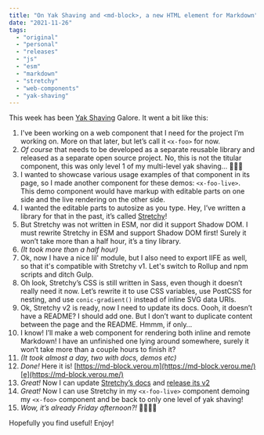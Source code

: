 ```yaml
---
title: "On Yak Shaving and <md-block>, a new HTML element for Markdown"
date: "2021-11-26"
tags:
  - "original"
  - "personal"
  - "releases"
  - "js"
  - "esm"
  - "markdown"
  - "stretchy"
  - "web-components"
  - "yak-shaving"
---
```


This week has been [Yak Shaving](https://americanexpress.io/yak-shaving/) Galore. It went a bit like this:

1. I've been working on a web component that I need for the project I’m working on. More on that later, but let’s call it `<x-foo>` for now.
2. _Of course_ that needs to be developed as a separate reusable library and released as a separate open source project. No, this is not the titular component, this was only level 1 of my multi-level yak shaving… 🤦🏽‍♀️
3. I wanted to showcase various usage examples of that component in its page, so I made another component for these demos: `<x-foo-live>`. This demo component would have markup with editable parts on one side and the live rendering on the other side.
4. I wanted the editable parts to autosize as you type. Hey, I’ve written a library for that in the past, it’s called [Stretchy](https://github.com/leaverou/stretchy/)!
5. But Stretchy was not written in ESM, nor did it support Shadow DOM. I must rewrite Stretchy in ESM and support Shadow DOM first! Surely it won’t take more than a half hour, it’s a tiny library.
6. _(It took more than a half hour)_
7. Ok, now I have a nice lil' module, but I also need to export IIFE as well, so that it's compatible with Stretchy v1. Let's switch to Rollup and npm scripts and ditch Gulp.
8. Oh look, Stretchy’s CSS is still written in Sass, even though it doesn’t really need it now. Let’s rewrite it to use CSS variables, use PostCSS for nesting, and use `conic-gradient()` instead of inline SVG data URIs.
9. Ok, Stretchy v2 is ready, now I need to update its docs. Oooh, it doesn’t have a README? I should add one. But I don’t want to duplicate content between the page and the README. Hmmm, if only…
10. I know! I’ll make a web component for rendering both inline and remote Markdown! I have an unfinished one lying around somewhere, surely it won’t take more than a couple hours to finish it?
11. _(It took almost a day, two with docs, demos etc)_
12. _Done!_ Here it is! [https://md-block.verou.m](https://md-block.verou.me/)[e](https://md-block.verou.me/)
13. _Great!_ Now I can update [Stretchy’s docs](https://stretchy.verou.me/) and [release its v2](https://github.com/LeaVerou/stretchy/releases/tag/v2.0.0)
14. _Great!_ Now I can use Stretchy in my `<x-foo-live>` component demoing my `<x-foo>` component and be back to only one level of yak shaving!
15. _Wow, it’s already Friday afternoon?!_ 🤦🏽‍♀️😂

Hopefully you find [<md-block>](https://md-block.verou.me/) useful! Enjoy!
